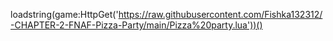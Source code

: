 loadstring(game:HttpGet('https://raw.githubusercontent.com/Fishka132312/-CHAPTER-2-FNAF-Pizza-Party/main/Pizza%20party.lua'))()

